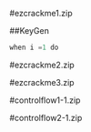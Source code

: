 #ezcrackme1.zip

##KeyGen
```python
when i =1 do 
```

#ezcrackme2.zip


#ezcrackme3.zip


#controlflow1-1.zip


#controlflow2-1.zip
